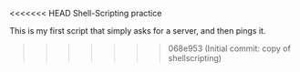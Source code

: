 <<<<<<< HEAD
Shell-Scripting practice

This is my first script that simply asks for a server, and then pings it.
>>>>>>> 068e953 (Initial commit: copy of shellscripting)
